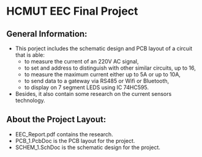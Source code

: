 #  HCMUT EEC Final Project
## General Information:
- This porject includes the schematic design and PCB layout of a circuit that is able:
  - to measure the current of an 220V AC signal,
  - to set and address to distinguish with other similar circuits, up to 16,
  - to measure the maximum current either up to 5A or up to 10A,
  - to send data to a gateway via RS485 or Wifi or Bluetooth,
  - to display on 7 segment LEDS using IC 74HC595.
 - Besides, it also contain some research on the current sensors technology.
## About the Project Layout:
- EEC_Report.pdf contains the research.
- PCB_1.PcbDoc is the PCB layout for the project.
- SCHEM_1.SchDoc is the schematic design for the project.

